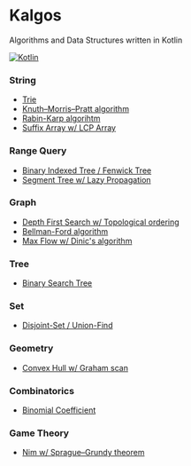 # Kalgos
Algorithms and Data Structures written in Kotlin

[![Kotlin](https://img.shields.io/badge/kotlin-1.3.41-blue.svg)](http://kotlinlang.org)

### String

- [Trie](https://github.com/andrewass/kalgos/blob/master/src/main/kotlin/datastructures/string/Trie.kt)
- [Knuth–Morris–Pratt algorithm](https://github.com/andrewass/kalgos/blob/master/src/main/kotlin/algorithms/string/KmpAlgorithm.kt)
- [Rabin-Karp algorihtm](https://github.com/andrewass/kalgos/blob/master/src/main/kotlin/algorithms/string/rabinKarp.kt)
- [Suffix Array w/ LCP Array](https://github.com/andrewass/kalgos/blob/master/src/main/kotlin/datastructures/string/SuffixArray.kt)

### Range Query

- [Binary Indexed Tree / Fenwick Tree](https://github.com/andrewass/kalgos/blob/master/src/main/kotlin/datastructures/rangequeries/BinaryIndexedTree.kt)
- [Segment Tree w/ Lazy Propagation](https://github.com/andrewass/kalgos/blob/master/src/main/kotlin/datastructures/rangequeries/SegmentTreeLazyProp.kt)

### Graph

- [Depth First Search w/ Topological ordering](https://github.com/andrewass/kalgos/blob/master/src/main/kotlin/algorithms/graph/DepthFirstSearch.kt)
- [Bellman-Ford algorithm](https://github.com/andrewass/kalgos/blob/master/src/main/kotlin/algorithms/graph/shortestpath/BellmanFord.kt)
- [Max Flow w/ Dinic's algorithm](https://github.com/andrewass/kalgos/blob/master/src/main/kotlin/algorithms/flow/DinicsAlgorithm.kt)

### Tree

- [Binary Search Tree](https://github.com/andrewass/kalgos/blob/master/src/main/kotlin/datastructures/tree/BinarySearchTree.kt)

### Set

- [Disjoint-Set / Union-Find](https://github.com/andrewass/kalgos/blob/master/src/main/kotlin/datastructures/set/DisjointSet.kt)

### Geometry

- [Convex Hull w/ Graham scan](https://github.com/andrewass/kalgos/blob/master/src/main/kotlin/algorithms/geometry/ConvexHull.kt)

### Combinatorics

- [Binomial Coefficient](https://github.com/andrewass/kalgos/blob/master/src/main/kotlin/algorithms/combinatorics/binomialCoefficient.kt)

### Game Theory

- [Nim w/ Sprague–Grundy theorem ](https://github.com/andrewass/kalgos/blob/master/src/main/kotlin/algorithms/gametheory/nim.kt)
